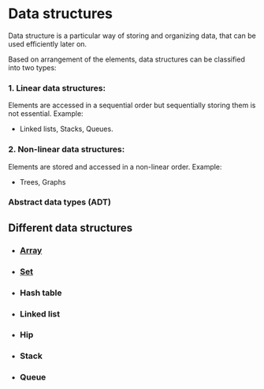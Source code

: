 # Data structures
Data structure is a particular way of storing and organizing data, that can be used efficiently later on.

Based on arrangement of the elements, data structures can be classified into two types:

### 1. Linear data structures:
Elements are accessed in a sequential order but sequentially storing them is not essential. Example:
- Linked lists, Stacks, Queues.

### 2. Non-linear data structures:
Elements are stored and accessed in a non-linear order. Example:
- Trees, Graphs

### Abstract data types (ADT)

## Different data structures
- ### [Array](./data-structures/array.md)
- ### [Set](./data-structures/set.md)
- ### Hash table
- ### Linked list
- ### Hip
- ### Stack
- ### Queue